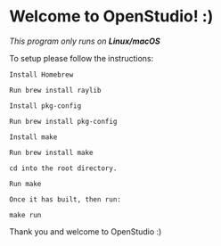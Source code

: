 # Welcome to OpenStudio! :)

*This program only runs on **Linux/macOS***

To setup please follow the instructions:

```
Install Homebrew

Run brew install raylib

Install pkg-config

Run brew install pkg-config

Install make

Run brew install make

cd into the root directory.

Run make

Once it has built, then run:

make run

```

Thank you and welcome to OpenStudio :)